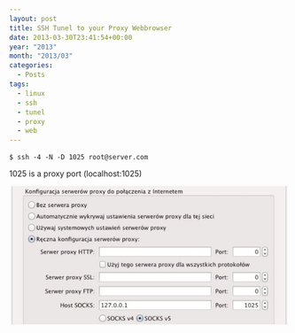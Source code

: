 ```yaml
---
layout: post
title: SSH Tunel to your Proxy Webbrowser
date: 2013-03-30T23:41:54+00:00
year: "2013"
month: "2013/03"
categories:
  - Posts
tags:
  - linux
  - ssh
  - tunel
  - proxy
  - web
---
```


```
$ ssh -4 -N -D 1025 root@server.com
```

1025 is a proxy port (localhost:1025)

![ssh_tunel](/images/techlog/ssh_tunel.jpg "ssh_tunel")
